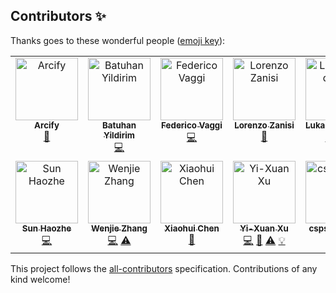 
## Contributors ✨

Thanks goes to these wonderful people ([emoji key](https://allcontributors.org/docs/en/emoji-key)):

<!-- ALL-CONTRIBUTORS-LIST:START - Do not remove or modify this section -->
<!-- prettier-ignore-start -->
<!-- markdownlint-disable -->
<table>
  <tbody>
    <tr>
      <td align="center" valign="top" width="14.28%"><a href="https://github.com/Arcify"><img src="https://avatars.githubusercontent.com/u/96500824?v=4?s=100" width="100px;" alt="Arcify"/><br /><sub><b>Arcify</b></sub></a><br /><a href="https://github.com/TorchEnsemble-Community/Ensemble-Pytorch/commits?author=Arcify" title="Documentation">📖</a></td>
      <td align="center" valign="top" width="14.28%"><a href="https://by256.github.io/"><img src="https://avatars.githubusercontent.com/u/44163664?v=4?s=100" width="100px;" alt="Batuhan Yildirim"/><br /><sub><b>Batuhan Yildirim</b></sub></a><br /><a href="https://github.com/TorchEnsemble-Community/Ensemble-Pytorch/commits?author=by256" title="Code">💻</a></td>
      <td align="center" valign="top" width="14.28%"><a href="https://github.com/FedericoV"><img src="https://avatars.githubusercontent.com/u/630134?v=4?s=100" width="100px;" alt="Federico Vaggi"/><br /><sub><b>Federico Vaggi</b></sub></a><br /><a href="https://github.com/TorchEnsemble-Community/Ensemble-Pytorch/commits?author=FedericoV" title="Code">💻</a></td>
      <td align="center" valign="top" width="14.28%"><a href="https://github.com/lorenzozanisi"><img src="https://avatars.githubusercontent.com/u/33519471?v=4?s=100" width="100px;" alt="Lorenzo Zanisi"/><br /><sub><b>Lorenzo Zanisi</b></sub></a><br /><a href="https://github.com/TorchEnsemble-Community/Ensemble-Pytorch/issues?q=author%3Alorenzozanisi" title="Bug reports">🐛</a></td>
      <td align="center" valign="top" width="14.28%"><a href="https://github.com/LukasGardberg"><img src="https://avatars.githubusercontent.com/u/52111220?v=4?s=100" width="100px;" alt="LukasGardberg"/><br /><sub><b>LukasGardberg</b></sub></a><br /><a href="https://github.com/TorchEnsemble-Community/Ensemble-Pytorch/commits?author=LukasGardberg" title="Code">💻</a> <a href="https://github.com/TorchEnsemble-Community/Ensemble-Pytorch/commits?author=LukasGardberg" title="Tests">⚠️</a></td>
      <td align="center" valign="top" width="14.28%"><a href="https://github.com/mttgdd"><img src="https://avatars.githubusercontent.com/u/3154919?v=4?s=100" width="100px;" alt="Matt Gadd"/><br /><sub><b>Matt Gadd</b></sub></a><br /><a href="https://github.com/TorchEnsemble-Community/Ensemble-Pytorch/commits?author=mttgdd" title="Code">💻</a></td>
      <td align="center" valign="top" width="14.28%"><a href="http://www.sarthakjariwala.com"><img src="https://avatars.githubusercontent.com/u/35085572?v=4?s=100" width="100px;" alt="SarthakJariwala"/><br /><sub><b>SarthakJariwala</b></sub></a><br /><a href="https://github.com/TorchEnsemble-Community/Ensemble-Pytorch/commits?author=SarthakJariwala" title="Code">💻</a> <a href="https://github.com/TorchEnsemble-Community/Ensemble-Pytorch/commits?author=SarthakJariwala" title="Tests">⚠️</a></td>
    </tr>
    <tr>
      <td align="center" valign="top" width="14.28%"><a href="https://github.com/SunHaozhe"><img src="https://avatars.githubusercontent.com/u/26926814?v=4?s=100" width="100px;" alt="Sun Haozhe"/><br /><sub><b>Sun Haozhe</b></sub></a><br /><a href="https://github.com/TorchEnsemble-Community/Ensemble-Pytorch/commits?author=SunHaozhe" title="Code">💻</a></td>
      <td align="center" valign="top" width="14.28%"><a href="https://github.com/zzzzwj"><img src="https://avatars.githubusercontent.com/u/23235538?v=4?s=100" width="100px;" alt="Wenjie Zhang"/><br /><sub><b>Wenjie Zhang</b></sub></a><br /><a href="https://github.com/TorchEnsemble-Community/Ensemble-Pytorch/commits?author=zzzzwj" title="Code">💻</a> <a href="https://github.com/TorchEnsemble-Community/Ensemble-Pytorch/commits?author=zzzzwj" title="Tests">⚠️</a></td>
      <td align="center" valign="top" width="14.28%"><a href="https://github.com/Xiaohui9607"><img src="https://avatars.githubusercontent.com/u/37996225?v=4?s=100" width="100px;" alt="Xiaohui Chen"/><br /><sub><b>Xiaohui Chen</b></sub></a><br /><a href="https://github.com/TorchEnsemble-Community/Ensemble-Pytorch/issues?q=author%3AXiaohui9607" title="Bug reports">🐛</a></td>
      <td align="center" valign="top" width="14.28%"><a href="https://github.com/xuyxu"><img src="https://avatars.githubusercontent.com/u/22359569?v=4?s=100" width="100px;" alt="Yi-Xuan Xu"/><br /><sub><b>Yi-Xuan Xu</b></sub></a><br /><a href="https://github.com/TorchEnsemble-Community/Ensemble-Pytorch/commits?author=xuyxu" title="Code">💻</a> <a href="https://github.com/TorchEnsemble-Community/Ensemble-Pytorch/commits?author=xuyxu" title="Documentation">📖</a> <a href="https://github.com/TorchEnsemble-Community/Ensemble-Pytorch/commits?author=xuyxu" title="Tests">⚠️</a> <a href="#example-xuyxu" title="Examples">💡</a></td>
      <td align="center" valign="top" width="14.28%"><a href="https://github.com/cspsampedro"><img src="https://avatars.githubusercontent.com/u/7384605?v=4?s=100" width="100px;" alt="cspsampedro"/><br /><sub><b>cspsampedro</b></sub></a><br /><a href="#ideas-cspsampedro" title="Ideas, Planning, & Feedback">🤔</a> <a href="https://github.com/TorchEnsemble-Community/Ensemble-Pytorch/commits?author=cspsampedro" title="Code">💻</a></td>
      <td align="center" valign="top" width="14.28%"><a href="https://github.com/kiranchari"><img src="https://avatars.githubusercontent.com/u/1838910?v=4?s=100" width="100px;" alt="kiranchari"/><br /><sub><b>kiranchari</b></sub></a><br /><a href="https://github.com/TorchEnsemble-Community/Ensemble-Pytorch/commits?author=kiranchari" title="Documentation">📖</a></td>
      <td align="center" valign="top" width="14.28%"><a href="https://github.com/nolaurence"><img src="https://avatars.githubusercontent.com/u/53215736?v=4?s=100" width="100px;" alt="nolaurence"/><br /><sub><b>nolaurence</b></sub></a><br /><a href="https://github.com/TorchEnsemble-Community/Ensemble-Pytorch/commits?author=nolaurence" title="Code">💻</a></td>
    </tr>
  </tbody>
</table>

<!-- markdownlint-restore -->
<!-- prettier-ignore-end -->

<!-- ALL-CONTRIBUTORS-LIST:END -->

This project follows the [all-contributors](https://github.com/all-contributors/all-contributors) specification. Contributions of any kind welcome!